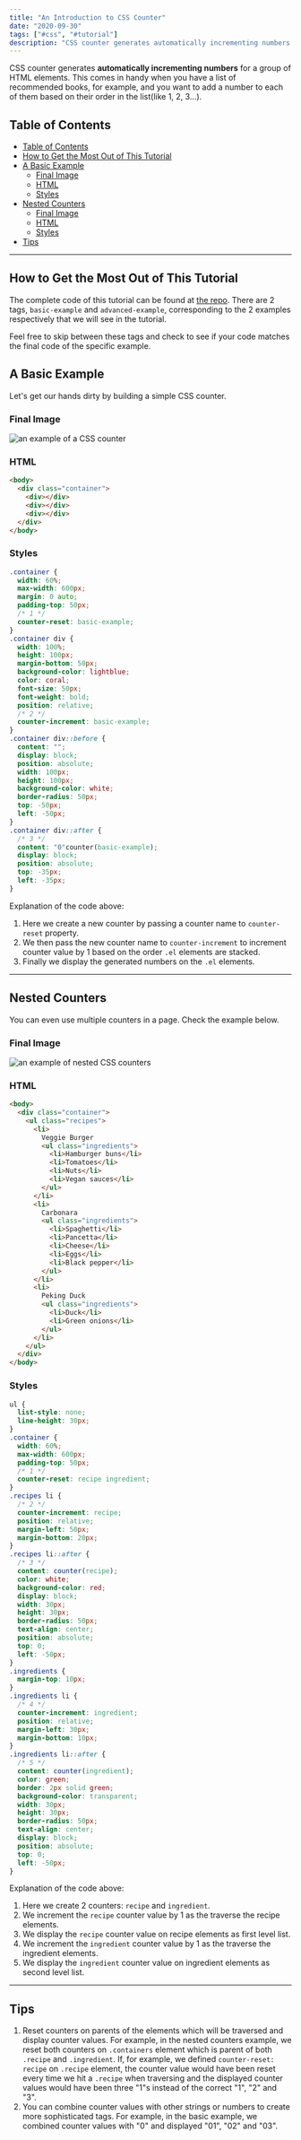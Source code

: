 ```yaml
---
title: "An Introduction to CSS Counter"
date: "2020-09-30"
tags: ["#css", "#tutorial"]
description: "CSS counter generates automatically incrementing numbers for a group of HTML elements."
---
```

CSS counter generates **automatically incrementing numbers** for a group of HTML elements. This comes in handy when you have a list of recommended books, for example, and you want to add a number to each of them based on their order in the list(like 1, 2, 3...).

## Table of Contents

- [Table of Contents](#table-of-contents)
- [How to Get the Most Out of This Tutorial](#how-to-get-the-most-out-of-this-tutorial)
- [A Basic Example](#a-basic-example)
  - [Final Image](#final-image)
  - [HTML](#html)
  - [Styles](#styles)
- [Nested Counters](#nested-counters)
  - [Final Image](#final-image-1)
  - [HTML](#html-1)
  - [Styles](#styles-1)
- [Tips](#tips)

---

## How to Get the Most Out of This Tutorial

The complete code of this tutorial can be found at [the repo](https://github.com/mrjwei/css-counters).
There are 2 tags, `basic-example` and `advanced-example`, corresponding to the 2 examples respectively that we will see in the tutorial.

Feel free to skip between these tags and check to see if your code matches the final code of the specific example.

## A Basic Example

Let's get our hands dirty by building a simple CSS counter.

### Final Image

![an example of a CSS counter](/images/post-images/counter.png)

### HTML

```html
<body>
  <div class="container">
    <div></div>
    <div></div>
    <div></div>
  </div>
</body>
```

### Styles

```css
.container {
  width: 60%;
  max-width: 600px;
  margin: 0 auto;
  padding-top: 50px;
  /* 1 */
  counter-reset: basic-example;
}
.container div {
  width: 100%;
  height: 100px;
  margin-bottom: 50px;
  background-color: lightblue;
  color: coral;
  font-size: 50px;
  font-weight: bold;
  position: relative;
  /* 2 */
  counter-increment: basic-example;
}
.container div::before {
  content: "";
  display: block;
  position: absolute;
  width: 100px;
  height: 100px;
  background-color: white;
  border-radius: 50px;
  top: -50px;
  left: -50px;
}
.container div::after {
  /* 3 */
  content: "0"counter(basic-example);
  display: block;
  position: absolute;
  top: -35px;
  left: -35px;
}
```

Explanation of the code above:

1. Here we create a new counter by passing a counter name to `counter-reset` property.
2. We then pass the new counter name to `counter-increment` to increment counter value by 1 based on the order `.el` elements are stacked.
3. Finally we display the generated numbers on the `.el` elements.

---

## Nested Counters

You can even use multiple counters in a page. Check the example below.

### Final Image

![an example of nested CSS counters](/images/post-images/nested-counters.png)

### HTML

```html
<body>
  <div class="container">
    <ul class="recipes">
      <li>
        Veggie Burger
        <ul class="ingredients">
          <li>Hamburger buns</li>
          <li>Tomatoes</li>
          <li>Nuts</li>
          <li>Vegan sauces</li>
        </ul>
      </li>
      <li>
        Carbonara
        <ul class="ingredients">
          <li>Spaghetti</li>
          <li>Pancetta</li>
          <li>Cheese</li>
          <li>Eggs</li>
          <li>Black pepper</li>
        </ul>
      </li>
      <li>
        Peking Duck
        <ul class="ingredients">
          <li>Duck</li>
          <li>Green onions</li>
        </ul>
      </li>
    </ul>
  </div>
</body>
```

### Styles

```css
ul {
  list-style: none;
  line-height: 30px;
}
.container {
  width: 60%;
  max-width: 600px;
  padding-top: 50px;
  /* 1 */
  counter-reset: recipe ingredient;
}
.recipes li {
  /* 2 */
  counter-increment: recipe;
  position: relative;
  margin-left: 50px;
  margin-bottom: 20px;
}
.recipes li::after {
  /* 3 */
  content: counter(recipe);
  color: white;
  background-color: red;
  display: block;
  width: 30px;
  height: 30px;
  border-radius: 50px;
  text-align: center;
  position: absolute;
  top: 0;
  left: -50px;
}
.ingredients {
  margin-top: 10px;
}
.ingredients li {
  /* 4 */
  counter-increment: ingredient;
  position: relative;
  margin-left: 30px;
  margin-bottom: 10px;
}
.ingredients li::after {
  /* 5 */
  content: counter(ingredient);
  color: green;
  border: 2px solid green;
  background-color: transparent;
  width: 30px;
  height: 30px;
  border-radius: 50px;
  text-align: center;
  display: block;
  position: absolute;
  top: 0;
  left: -50px;
}
```

Explanation of the code above:

1. Here we create 2 counters: `recipe` and `ingredient`.
2. We increment the `recipe` counter value by 1 as the traverse the recipe elements.
3. We display the `recipe` counter value on recipe elements as first level list.
4. We increment the `ingredient` counter value by 1 as the traverse the ingredient elements.
5. We display the `ingredient` counter value on ingredient elements as second level list.

---

## Tips

1. Reset counters on parents of the elements which will be traversed and display counter values. For example, in the nested counters example, we reset both counters on `.containers` element which is parent of both `.recipe` and `.ingredient`. If, for example, we defined `counter-reset: recipe` on `.recipe` element, the counter value would have been reset every time we hit a `.recipe` when traversing and the displayed counter values would have been three "1"s instead of the correct "1", "2" and "3".
2. You can combine counter values with other strings or numbers to create more sophisticated tags. For example, in the basic example, we combined counter values with "0" and displayed "01", "02" and "03".